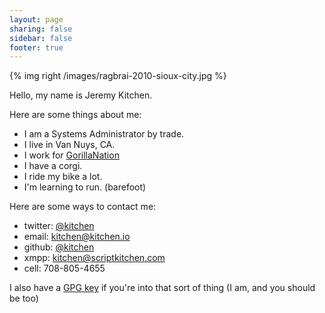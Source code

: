 ```yaml
---
layout: page
sharing: false
sidebar: false
footer: true
---
```


{% img right /images/ragbrai-2010-sioux-city.jpg %}

Hello, my name is Jeremy Kitchen.

Here are some things about me: 

* I am a Systems Administrator by trade.
* I live in Van Nuys, CA.
* I work for [GorillaNation][GorillaNation]
* I have a corgi. <!--- I should probably link to him here -->
* I ride my bike a lot.
* I'm learning to run. (barefoot)

Here are some ways to contact me:

* twitter: [@kitchen][twitter]
* email: [kitchen@kitchen.io][mail]
* github: [@kitchen][github]
* xmpp: [kitchen@scriptkitchen.com][jabber]
* cell: 708-805-4655

I also have a [GPG key][gpgkey] if you're into that sort of thing (I am, and you should be too) <!--- I should make up a post about gpg and link to it there -->






[GorillaNation]: http://www.gorillanation.com/ "GorillaNation"
[mail]: mailto:kitchen@kitchen.io "email kitchen@kitchen.io"
[twitter]: https://twitter.com/kitchen "@kitchen on twitter"
[jabber]: xmpp://kitchen@scriptkitchen.com/
[gpgkey]: /text/6300CC3D.asc "GPG Key Id: 6300CC3D Jeremy Kitchen"
[github]: https://github.com/kitchen "@kitchen on github"
